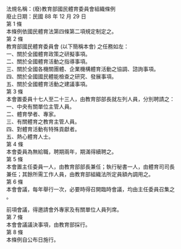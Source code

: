 法規名稱：(廢)教育部國民體育委員會組織條例  
廢止日期：民國 88 年 12 月 29 日  
第 1 條  
本條例依國民體育法第四條第二項規定制定之。  
第 2 條  
教育部國民體育委員會 (以下簡稱本會) 之任務如左：  
一、關於全國體育政策之研擬事項。  
二、關於全國體育活動之指導事項。  
三、關於全國各機關團體、企業機構體育活動之協調、諮詢事項。  
四、關於全國國民體能檢查之研究、發展事項。  
五、關於全國體育活動之建議事項。  
第 3 條  
本會置委員十七人至二十三人，由教育部部長就左列人員，分別聘請之：  
一、中央有關單位主管人員。  
二、體育學者、專家。  
三、有關體育之教育主管人員。  
四、對體育活動有特殊貢獻者。  
五、熱心體育人士。  
第 4 條  
本會委員為無給職，聘期兩年，期滿得續聘之。  
第 5 條  
本會置主任委員一人，由教育部部長兼任；執行秘書一人，由體育司司長  
兼任；其餘所需工作人員，由教育部組織法所定員額內調用之。  
第 6 條  
本會會議，每年舉行一次，必要時得召開臨時會議，均由主任委員召集之  
。  


前項會議，得邀請會外專家及有關單位人員列席。  
第 7 條  
本會會議議決事項，由教育部採行。  
第 8 條  
本條例自公布日施行。  


